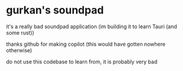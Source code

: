 # gurkan's soundpad

it's a really bad soundpad application (im building it to learn Tauri (and some rust))

thanks github for making copilot (this would have gotten nowhere otherwise)

do not use this codebase to learn from, it is probably very bad
